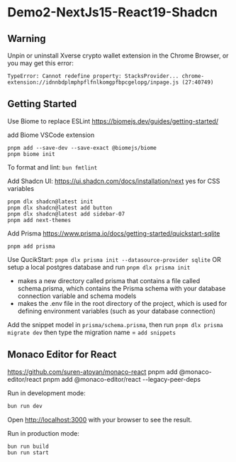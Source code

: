 # Demo2-NextJs15-React19-Shadcn

## Warning
Unpin or uninstall Xverse crypto wallet extension in the Chrome Browser, or you may get this error:
```
TypeError: Cannot redefine property: StacksProvider... chrome-extension://idnnbdplmphpflfnlkomgpfbpcgelopg/inpage.js (27:40749)
```

## Getting Started

Use Biome to replace ESLint
https://biomejs.dev/guides/getting-started/

add Biome VSCode extension
```
pnpm add --save-dev --save-exact @biomejs/biome
pnpm biome init
```

To format and lint: `bun fmtlint`

Add Shadcn UI: 
https://ui.shadcn.com/docs/installation/next
yes for CSS variables
```
pnpm dlx shadcn@latest init
pnpm dlx shadcn@latest add button
pnpm dlx shadcn@latest add sidebar-07
pnpm add next-themes
```

Add Prisma
https://www.prisma.io/docs/getting-started/quickstart-sqlite
```
pnpm add prisma
```

Use QucikStart: `pnpm dlx prisma init --datasource-provider sqlite`
OR setup a local postgres database and run `pnpm dlx prisma init`
- makes a new directory called prisma that contains a file called schema.prisma, which contains the Prisma schema with your database connection variable and schema models
- makes the .env file in the root directory of the project, which is used for defining environment variables (such as your database connection)

Add the snippet model in `prisma/schema.prisma`, then run `pnpm dlx prisma migrate dev`
then type the migration name = `add snippets`

## Monaco Editor for React 
https://github.com/suren-atoyan/monaco-react
pnpm add @monaco-editor/react
pnpm add @monaco-editor/react --legacy-peer-deps

Run in development mode:

```bash
bun run dev
```

Open [http://localhost:3000](http://localhost:3000) with your browser to see the result.

Run in production mode:
```bash
bun run build
bun run start
```